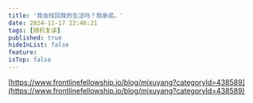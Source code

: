 ```yaml
---
title: '我会找回我的生活吗？我承诺。'
date: 2024-11-17 22:46:21
tags: [随机复读]
published: true
hideInList: false
feature: 
isTop: false
---
```

[https://www.frontlinefellowship.io/blog/mixuyang?categoryId=438589](https://www.frontlinefellowship.io/blog/mixuyang?categoryId=438589)